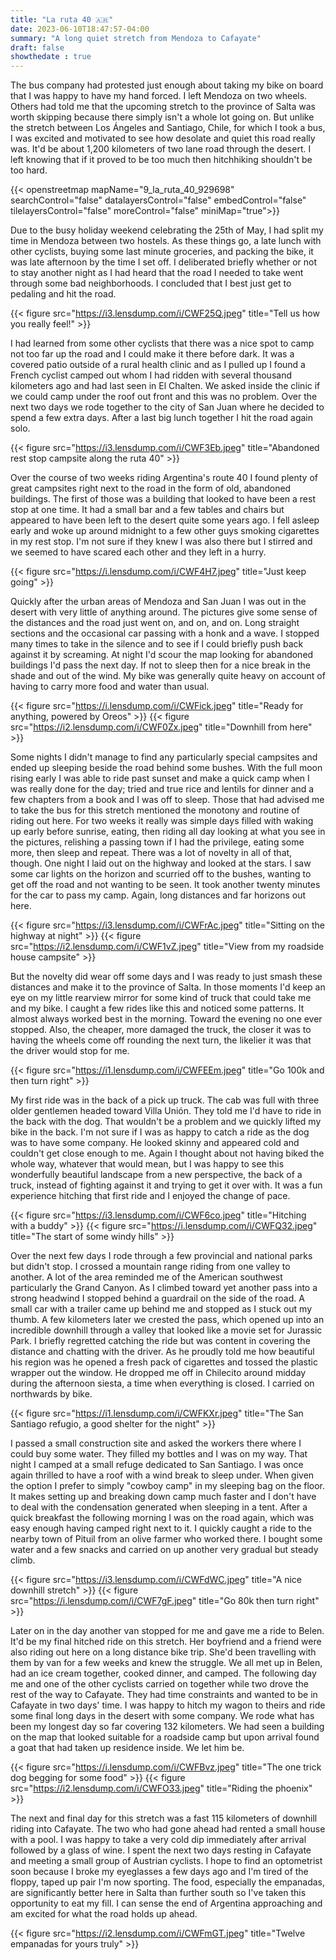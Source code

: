 ```yaml
---
title: "La ruta 40 🇦🇷"
date: 2023-06-10T18:47:57-04:00
summary: "A long quiet stretch from Mendoza to Cafayate"
draft: false
showthedate : true
---
```


The bus company had protested just enough about taking my bike on board that I was happy to have my hand forced. I left Mendoza on two wheels. Others had told me that the upcoming stretch to the province of Salta was worth skipping because there simply isn't a whole lot going on. But unlike the stretch between Los Ángeles and Santiago, Chile, for which I took a bus, I was excited and motivated to see how desolate and quiet this road really was. It'd be about 1,200 kilometers of two lane road through the desert. I left knowing that if it proved to be too much then hitchhiking shouldn't be too hard. 

{{< openstreetmap mapName="9_la_ruta_40_929698"  searchControl="false" datalayersControl="false" embedControl="false" tilelayersControl="false" moreControl="false" miniMap="true">}}

Due to the busy holiday weekend celebrating the 25th of May, I had split my time in Mendoza between two hostels. As these things go, a late lunch with other cyclists, buying some last minute groceries, and packing the bike, it was late afternoon by the time I set off. I deliberated briefly whether or not to stay another night as I had heard that the road I needed to take went through some bad neighborhoods. I concluded that I best just get to pedaling and hit the road.

{{< figure src="https://i3.lensdump.com/i/CWF25Q.jpeg" title="Tell us how you really feel!" >}}

I had learned from some other cyclists that there was a nice spot to camp not too far up the road and I could make it there before dark. It was a covered patio outside of a rural health clinic and as I pulled up I found a French cyclist camped out whom I had ridden with several thousand kilometers ago and had last seen in El Chalten. We asked inside the clinic if we could camp under the roof out front and this was no problem. Over the next two days we rode together to the city of San Juan where he decided to spend a few extra days. After a last big lunch together I hit the road again solo. 

{{< figure src="https://i3.lensdump.com/i/CWF3Eb.jpeg" title="Abandoned rest stop campsite along the ruta 40" >}}

Over the course of two weeks riding Argentina's route 40 I found plenty of great campsites right next to the road in the form of old, abandoned buildings. The first of those was a building that looked to have been a rest stop at one time. It had a small bar and a few tables and chairs but appeared to have been left to the desert quite some years ago. I fell asleep early and woke up around midnight to a few other guys smoking cigarettes in my rest stop. I'm not sure if they knew I was also there but I stirred and we seemed to have scared each other and they left in a hurry. 

{{< figure src="https://i.lensdump.com/i/CWF4H7.jpeg" title="Just keep going" >}}

Quickly after the urban areas of Mendoza and San Juan I was out in the desert with very little of anything around. The pictures give some sense of the distances and the road just went on, and on, and on. Long straight sections and the occasional car passing with a honk and a wave. I stopped many times to take in the silence and to see if I could briefly push back against it by screaming. At night I'd scour the map looking for abandoned buildings I'd pass the next day. If not to sleep then for a nice break in the shade and out of the wind. My bike was generally quite heavy on account of having to carry more food and water than usual. 

{{< figure src="https://i.lensdump.com/i/CWFick.jpeg" title="Ready for anything, powered by Oreos" >}}
{{< figure src="https://i2.lensdump.com/i/CWF0Zx.jpeg" title="Downhill from here" >}}

Some nights I didn't manage to find any particularly special campsites and ended up sleeping beside the road behind some bushes. With the full moon rising early I was able to ride past sunset and make a quick camp when I was really done for the day; tried and true rice and lentils for dinner and a few chapters from a book and I was off to sleep. Those that had advised me to take the bus for this stretch mentioned the monotony and routine of riding out here. For two weeks it really was simple days filled with waking up early before sunrise, eating, then riding all day looking at what you see in the pictures, relishing a passing town if I had the privilege, eating some more, then sleep and repeat. There was a lot of novelty in all of that, though. One night I laid out on the highway and looked at the stars. I saw some car lights on the horizon and scurried off to the bushes, wanting to get off the road and not wanting to be seen. It took another twenty minutes for the car to pass my camp. Again, long distances and far horizons out here.

{{< figure src="https://i3.lensdump.com/i/CWFrAc.jpeg" title="Sitting on the highway at night" >}}
{{< figure src="https://i2.lensdump.com/i/CWF1vZ.jpeg" title="View from my roadside house campsite" >}}

But the novelty did wear off some days and I was ready to just smash these distances and make it to the province of Salta. In those moments I'd keep an eye on my little rearview mirror for some kind of truck that could take me and my bike. I caught a few rides like this and noticed some patterns. It almost always worked best in the morning. Toward the evening no one ever stopped. Also, the cheaper, more damaged the truck, the closer it was to having the wheels come off rounding the next turn, the likelier it was that the driver would stop for me. 

{{< figure src="https://i1.lensdump.com/i/CWFEEm.jpeg" title="Go 100k and then turn right" >}}

My first ride was in the back of a pick up truck. The cab was full with three older gentlemen headed toward Villa Unión. They told me I'd have to ride in the back with the dog. That wouldn't be a problem and we quickly lifted my bike in the back. I'm not sure if I was as happy to catch a ride as the dog was to have some company. He looked skinny and appeared cold and couldn't get close enough to me. Again I thought about not having biked the whole way, whatever that would mean, but I was happy to see this wonderfully beautiful landscape from a new perspective, the back of a truck, instead of fighting against it and trying to get it over with. It was a fun experience hitching that first ride and I enjoyed the change of pace. 

{{< figure src="https://i3.lensdump.com/i/CWF6co.jpeg" title="Hitching with a buddy" >}}
{{< figure src="https://i.lensdump.com/i/CWFQ32.jpeg" title="The start of some windy hills" >}}

Over the next few days I rode through a few provincial and national parks but didn't stop. I crossed a mountain range riding from one valley to another. A lot of the area reminded me of the American southwest particularly the Grand Canyon. As I climbed toward yet another pass into a strong headwind I stopped behind a guardrail on the side of the road. A small car with a trailer came up behind me and stopped as I stuck out my thumb. A few kilometers later we crested the pass, which opened up into an incredible downhill through a valley that looked like a movie set for Jurassic Park. I briefly regretted catching the ride but was content in covering the distance and chatting with the driver. As he proudly told me how beautiful his region was he opened a fresh pack of cigarettes and tossed the plastic wrapper out the window. He dropped me off in Chilecito around midday during the afternoon siesta, a time when everything is closed. I carried on northwards by bike. 

{{< figure src="https://i1.lensdump.com/i/CWFKXr.jpeg" title="The San Santiago refugio, a good shelter for the night" >}}

I passed a small construction site and asked the workers there where I could buy some water. They filled my bottles and I was on my way. That night I camped at a small refuge dedicated to San Santiago. I was once again thrilled to have a roof with a wind break to sleep under. When given the option I prefer to simply "cowboy camp" in my sleeping bag on the floor. It makes setting up and breaking down camp much faster and I don't have to deal with the condensation generated when sleeping in a tent. After a quick breakfast the following morning I was on the road again, which was easy enough having camped right next to it. I quickly caught a ride to the nearby town of Pituil from an olive farmer who worked there. I bought some water and a few snacks and carried on up another very gradual but steady climb.

{{< figure src="https://i3.lensdump.com/i/CWFdWC.jpeg" title="A nice downhill stretch" >}}
{{< figure src="https://i.lensdump.com/i/CWF7gF.jpeg" title="Go 80k then turn right" >}}

Later on in the day another van stopped for me and gave me a ride to Belen. It'd be my final hitched ride on this stretch. Her boyfriend and a friend were also riding out here on a long distance bike trip. She'd been travelling with them by van for a few weeks and knew the struggle. We all met up in Belen, had an ice cream together, cooked dinner, and camped. The following day me and one of the other cyclists carried on together while two drove the rest of the way to Cafayate. They had time constraints and wanted to be in Cafayate in two days' time. I was happy to hitch my wagon to theirs and ride some final long days in the desert with some company. We rode what has been my longest day so far covering 132 kilometers. We had seen a building on the map that looked suitable for a roadside camp but upon arrival found a goat that had taken up residence inside. We let him be.

{{< figure src="https://i.lensdump.com/i/CWFBvz.jpeg" title="The one trick dog begging for some food" >}}
{{< figure src="https://i2.lensdump.com/i/CWFO33.jpeg" title="Riding the phoenix" >}}

The next and final day for this stretch was a fast 115 kilometers of downhill riding into Cafayate. The two who had gone ahead had rented a small house with a pool. I was happy to take a very cold dip immediately after arrival followed by a glass of wine. I spent the next two days resting in Cafayate and meeting a small group of Austrian cyclists. I hope to find an optometrist soon because I broke my eyeglasses a few days ago and I'm tired of the floppy, taped up pair I'm now sporting. The food, especially the empanadas, are significantly better here in Salta than further south so I've taken this opportunity to eat my fill. I can sense the end of Argentina approaching and am excited for what the road holds up ahead. 

{{< figure src="https://i2.lensdump.com/i/CWFmGT.jpeg" title="Twelve empanadas for yours truly" >}}
